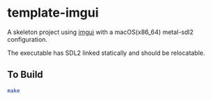 # template-imgui

A skeleton project using [imgui](https://github.com/ocornut/imgui) with a macOS(x86_64) metal-sdl2 configuration.

The executable has SDL2 linked statically and should be relocatable.

## To Build

```bash
make
```


